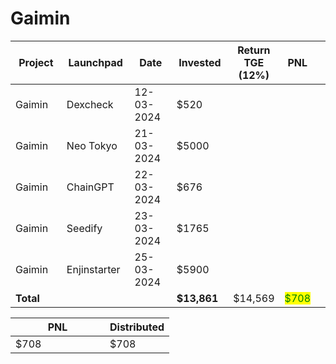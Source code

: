 # Gaimin



<table data-full-width="true"><thead><tr><th width="152">Project</th><th width="138">Launchpad</th><th width="132">Date</th><th width="133">Invested</th><th>Return TGE (12%)</th><th>PNL</th><th></th></tr></thead><tbody><tr><td>Gaimin</td><td>Dexcheck</td><td>12-03-2024</td><td>$520</td><td></td><td></td><td></td></tr><tr><td>Gaimin</td><td>Neo Tokyo</td><td>21-03-2024</td><td>$5000</td><td></td><td></td><td></td></tr><tr><td>Gaimin</td><td>ChainGPT</td><td>22-03-2024</td><td>$676</td><td></td><td></td><td></td></tr><tr><td>Gaimin</td><td>Seedify</td><td>23-03-2024</td><td>$1765</td><td></td><td></td><td></td></tr><tr><td>Gaimin</td><td>Enjinstarter</td><td>25-03-2024</td><td>$5900</td><td></td><td></td><td></td></tr><tr><td><strong>Total</strong></td><td></td><td></td><td><strong>$13,861</strong></td><td>$14,569</td><td><mark style="color:green;">$708</mark></td><td></td></tr></tbody></table>

<table data-full-width="true"><thead><tr><th width="135">PNL</th><th>Distributed</th></tr></thead><tbody><tr><td>$708</td><td>$708</td></tr></tbody></table>
